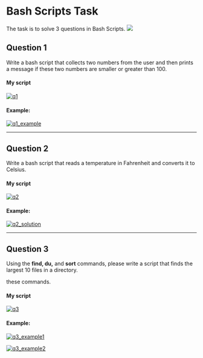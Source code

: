 # Bash Scripts Task
The task is to solve 3 questions in Bash Scripts.
[![](https://cdn.pixabay.com/photo/2013/07/13/11/43/tux-158547__480.png)](https://cdn.pixabay.com/photo/2013/07/13/11/43/tux-158547__480.png)

## Question 1
Write a bash script that collects two numbers from the user and then
prints a message if these two numbers are smaller or greater than 100.
#### My script
[![q1](https://raw.githubusercontent.com/MaryamWahbi1/DevOps-Bootcamp-FURSA/main/screenshots/q1_bash.PNG "aa")](https://raw.githubusercontent.com/MaryamWahbi1/DevOps-Bootcamp-FURSA/main/screenshots/q1_bash.PNG "aa")

#### Example:
[![q1_example](https://raw.githubusercontent.com/MaryamWahbi1/DevOps-Bootcamp-FURSA/main/screenshots/q1_result.PNG "solution")](hthttps://raw.githubusercontent.com/MaryamWahbi1/DevOps-Bootcamp-FURSA/main/screenshots/q1_result.PNGtp:// "solution")

------------


## Question 2
Write a bash script that reads a temperature in Fahrenheit and converts
it to Celsius.
#### My script
[![q2](https://github.com/MaryamWahbi1/DevOps-Bootcamp-FURSA/blob/main/screenshots/q2_bash.PNG?raw=true "q2")](https://github.com/MaryamWahbi1/DevOps-Bootcamp-FURSA/blob/main/screenshots/q2_bash.PNG?raw=true "q2")
#### Example:
[![q2_solution](https://github.com/MaryamWahbi1/DevOps-Bootcamp-FURSA/blob/main/screenshots/q2_result.PNG?raw=true "q2_solution")](https://github.com/MaryamWahbi1/DevOps-Bootcamp-FURSA/blob/main/screenshots/q2_result.PNG?raw=true "q2_solution")

------------


## Question 3 
Using the **find, du,** and **sort** commands, please write a script that finds
the largest 10 files in a directory.

these commands.
#### My script
[![q3](https://github.com/MaryamWahbi1/DevOps-Bootcamp-FURSA/blob/main/screenshots/q3_bash.PNG?raw=true "q3")](https://github.com/MaryamWahbi1/DevOps-Bootcamp-FURSA/blob/main/screenshots/q3_bash.PNG?raw=true "q3")
#### Example:
[![q3_example1](https://github.com/MaryamWahbi1/DevOps-Bootcamp-FURSA/blob/main/screenshots/q3_result.PNG?raw=true "q3_example1")](https://github.com/MaryamWahbi1/DevOps-Bootcamp-FURSA/blob/main/screenshots/q3_result.PNG?raw=true "q3_example1")

[![q3_example2](https://github.com/MaryamWahbi1/DevOps-Bootcamp-FURSA/blob/main/screenshots/q3_result2.PNG?raw=true "q3_example2")](https://github.com/MaryamWahbi1/DevOps-Bootcamp-FURSA/blob/main/screenshots/q3_result2.PNG?raw=true "q3_example2")

